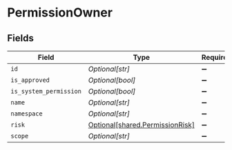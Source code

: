 # PermissionOwner


## Fields

| Field                                                                    | Type                                                                     | Required                                                                 | Description                                                              |
| ------------------------------------------------------------------------ | ------------------------------------------------------------------------ | ------------------------------------------------------------------------ | ------------------------------------------------------------------------ |
| `id`                                                                     | *Optional[str]*                                                          | :heavy_minus_sign:                                                       | N/A                                                                      |
| `is_approved`                                                            | *Optional[bool]*                                                         | :heavy_minus_sign:                                                       | N/A                                                                      |
| `is_system_permission`                                                   | *Optional[bool]*                                                         | :heavy_minus_sign:                                                       | N/A                                                                      |
| `name`                                                                   | *Optional[str]*                                                          | :heavy_minus_sign:                                                       | N/A                                                                      |
| `namespace`                                                              | *Optional[str]*                                                          | :heavy_minus_sign:                                                       | N/A                                                                      |
| `risk`                                                                   | [Optional[shared.PermissionRisk]](../../models/shared/permissionrisk.md) | :heavy_minus_sign:                                                       | N/A                                                                      |
| `scope`                                                                  | *Optional[str]*                                                          | :heavy_minus_sign:                                                       | N/A                                                                      |